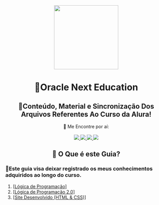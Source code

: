 <div align="middle">
<img src="https://www.alura.com.br/assets/img/alura-share.1647533642.png" width="200px" height="200px">
<div/>
  <div id='inicio'>
  
  <div align="center"/>
    
 
# 🥇**Oracle Next Education**
    
## 📖Conteúdo, Material e Sincronização Dos Arquivos Referentes Ao Curso da **Alura**!
    
 💬 Me Encontre por aí: <br/><br/>
<a href="https://www.instagram.com/matheussan_99/"><img src="https://img.shields.io/badge/-Instagram-%23E4405F?style=for-the-badge&logo=instagram&logoColor=white"> 
                  </a>
<a href="https://www.twitch.tv/god_loki_"><img src="https://img.shields.io/badge/Twitch-9146FF?style=for-the-badge&logo=twitch&logoColor=white" target="_blank">                         </a>
<a href="mailto:99matheussan@gmail.com"><img src="https://img.shields.io/badge/Gmail-D14836?style=for-the-badge&logo=gmail&logoColor=white">
                  </a>
<a href="https://www.linkedin.com/in/matheussan/"><img src="https://img.shields.io/badge/-LinkedIn-%230077B5?style=for-the-badge&logo=linkedin&logoColor=white">
                  </a>   
    
## 🚦 O Que é este Guia?

<div align="left"/>
                
 ### 🔺Este guia visa deixar registrado os meus conhecimentos adquiridos ao longo do curso.
1. <a href="https://github.com/MatheusSan99/CursoAlura/tree/master/logica_de_programacao"> [Lógica de Programação] <a/>
2. <a href="https://github.com/MatheusSan99/CursoAlura/tree/master/L%C3%B3gicadePrograma%C3%A7%C3%A3o2">[Lógica de Programação 2.0]<a/>
3. <a href="https://github.com/MatheusSan99/CursoAlura/tree/master/HTML">[Site Desenvolvido (HTML & CSS)]<a/>


    
